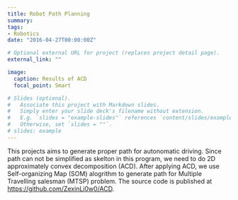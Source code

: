 ```yaml
---
title: Robot Path Planning
summary: 
tags:
- Robotics
date: "2016-04-27T00:00:00Z"

# Optional external URL for project (replaces project detail page).
external_link: ""

image:
  caption: Results of ACD
  focal_point: Smart

# Slides (optional).
#   Associate this project with Markdown slides.
#   Simply enter your slide deck's filename without extension.
#   E.g. `slides = "example-slides"` references `content/slides/example-slides.md`.
#   Otherwise, set `slides = ""`.
# slides: example
---
```


This projects aims to generate proper path for autonomatic driving. Since path can not be simplified as skelton in this program, we need to do 2D approximately convex decomposition (ACD). After applying ACD, we use Self-organizing Map (SOM) alogrithm to generate path for Multiple Travelling salesman (MTSP) problem. The source code is published at https://github.com/ZexinLi0w0/ACD.